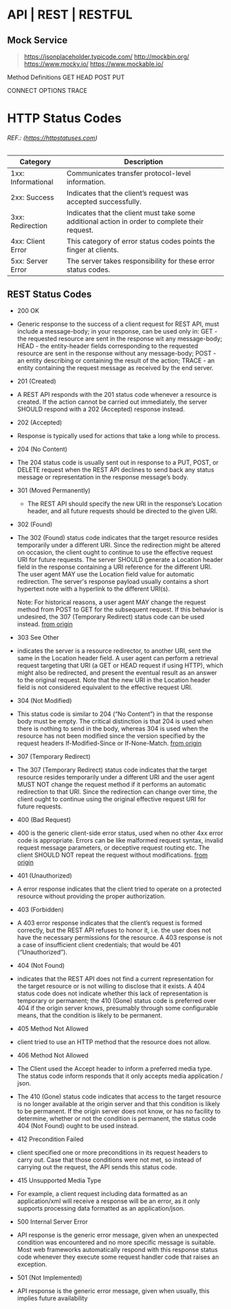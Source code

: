 # API | REST | RESTFUL

## Mock Service
> https://jsonplaceholder.typicode.com/
http://mockbin.org/
https://www.mocky.io/
https://www.mockable.io/

Method Definitions
GET
HEAD
POST
PUT

CONNECT
OPTIONS
TRACE



# HTTP Status Codes 
###### REF.: (https://httpstatuses.com)



| Category | Description|
| --------------------- | --------------|
| 1xx: Informational| Communicates transfer protocol-level information. |
| 2xx: Success| Indicates that the client’s request was accepted successfully. |
| 3xx: Redirection | Indicates that the client must take some additional action in order to complete their request. |
| 4xx: Client Error| This category of error status codes points the finger at clients. |
| 5xx: Server Error| The server takes responsibility for these error status codes. |


## REST Status Codes

- 200 OK
 - Generic response to the success of a client request for REST API, must include a message-body; in your response, can be used only in:
GET - the requested resource are sent in the response wit any message-body;
HEAD - the entity-header fields corresponding to the requested resource are sent in the response without any message-body;
POST - an entity describing or containing the result of the action;
TRACE - an entity containing the request message as received by the end server.
- 201 (Created)
 - A REST API responds with the 201 status code whenever a resource is created. If the action cannot be carried out immediately, the server SHOULD respond with a 202 (Accepted) response instead.
- 202 (Accepted)
 - Response is typically used for actions that take a long while to process.
- 204 (No Content)
 - The 204 status code is usually sent out in response to a PUT, POST, or DELETE request when the REST API declines to send back any status message or representation in the response message’s body.
- 301 (Moved Permanently)
  - The REST API should specify the new URI in the response’s Location header, and all future requests should be directed to the given URI.
- 302 (Found)
 - The 302 (Found) status code indicates that the target resource
   resides temporarily under a different URI.  Since the redirection
   might be altered on occasion, the client ought to continue to use the
   effective request URI for future requests.
   The server SHOULD generate a Location header field in the response
   containing a URI reference for the different URI.  The user agent MAY
   use the Location field value for automatic redirection.  The server's
   response payload usually contains a short hypertext note with a
   hyperlink to the different URI(s).

      Note: For historical reasons, a user agent MAY change the request
      method from POST to GET for the subsequent request.  If this
      behavior is undesired, the 307 (Temporary Redirect) status code
      can be used instead. [from origin](https://tools.ietf.org/html/rfc7231#page-56)
- 303 See Other
 - indicates the server is a resource redirector, to another URI, sent the same in the Location header field. A user agent can perform a retrieval request targeting that URI (a GET or HEAD request if using HTTP), which might also be redirected, and present the eventual  result as an answer to the original request.  Note that the new URI in the Location header field is not considered equivalent to the effective request URI.
- 304 (Not Modified)
 - This status code is similar to 204 (“No Content”) in that the response body must be empty. The critical distinction is that 204 is used when there is nothing to send in the body, whereas 304 is used when the resource has not been modified since the version specified by the request headers If-Modified-Since or If-None-Match. [from origin](https://restfulapi.net/http-status-codes/)
- 307 (Temporary Redirect)
 -  The 307 (Temporary Redirect) status code indicates that the target
   resource resides temporarily under a different URI and the user agent
   MUST NOT change the request method if it performs an automatic
   redirection to that URI.  Since the redirection can change over time,
   the client ought to continue using the original effective request URI
   for future requests.
- 400 (Bad Request)
 - 400 is the generic client-side error status, used when no other 4xx error code is appropriate. Errors can be like malformed request syntax, invalid request message parameters, or deceptive request routing etc.
 The client SHOULD NOT repeat the request without modifications.
 [from origin](https://restfulapi.net/http-status-codes/)
- 401 (Unauthorized)
 - A error response indicates that the client tried to operate on a protected resource without providing the proper authorization.
- 403 (Forbidden)
 - A 403 error response indicates that the client’s request is formed correctly, but the REST API refuses to honor it, i.e. the user does not have the necessary permissions for the resource. A 403 response is not a case of insufficient client credentials; that would be 401 (“Unauthorized”).
- 404 (Not Found)
 - indicates that the REST API does not find a current representation for the target resource or is not willing to disclose that it exists.
 A 404 status code does not indicate whether this lack of representation is temporary or permanent; the 410 (Gone) status code is preferred over 404 if the origin server knows, presumably through some configurable means, that the condition is likely to be permanent.
- 405 Method Not Allowed
 - client tried to use an HTTP method that the resource does not allow.
- 406 Method Not Allowed
 - The Client used the Accept header to inform a preferred media type. The status code inform responds that it only accepts media application / json.
- The 410 (Gone) status code indicates that access to the target
   resource is no longer available at the origin server and that this
   condition is likely to be permanent.  If the origin server does not know, or has no facility to determine, whether or not the condition is permanent, the status code 404 (Not Found) ought to be used instead.
- 412 Precondition Failed
 - client specified one or more preconditions in its request headers to carry out. Case that those conditions were not met, so instead of carrying out the request, the API sends this status code.
- 415 Unsupported Media Type
 - For example, a client request including data formatted as an application/xml will receive a response will be an error, as it only supports processing data formatted as an application/json.
- 500  Internal Server Error 
 - API response is the generic error message, given when an unexpected condition was encountered and no more specific message is suitable.  Most web frameworks automatically respond with this response status code whenever they execute some request handler code that raises an exception.
- 501 (Not Implemented)
- API response is the generic error message, given when usually, this implies future availability



















